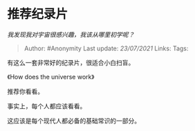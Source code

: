 # 推荐纪录片
*我发现我对宇宙很感兴趣，我该从哪里初学呢？*

> Author: #Anonymity
> Last update: *23/07/2021*
> Links:
> Tags:

有这么一套非常好的纪录片，很适合小白扫盲。

《How does the universe work》

推荐你看看。

事实上，每个人都应该看看。

这应该是每个现代人都必备的基础常识的一部分。

